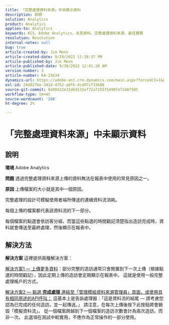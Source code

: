 ```yaml
---
title: 「完整處理資料來源」中未顯示資料
description: 說明
solution: Analytics
product: Analytics
applies-to: Analytics
keywords: KCS、Adobe Analytics、未見資料、完整處理資料來源、最佳實務
resolution: Resolution
internal-notes: null
bug: true
article-created-by: Jim Menn
article-created-date: 9/29/2022 11:38:37 PM
article-published-by: Jim Menn
article-published-date: 9/30/2022 12:41:26 AM
version-number: 3
article-number: KA-15634
dynamics-url: https://adobe-ent.crm.dynamics.com/main.aspx?forceUCI=1&pagetype=entityrecord&etn=knowledgearticle&id=16d995d4-4f40-ed11-9db1-0022480866ad
exl-id: 24d827be-341d-4752-a8fb-4cd97cf33608
source-git-commit: 8d40422e31d6d132ef72a7255f5490fe72487505
workflow-type: tm+mt
source-wordcount: '288'
ht-degree: 2%

---
```


# 「完整處理資料來源」中未顯示資料

## 說明


<b>環境</b>
Adobe Analytics

<b>問題</b>
透過完整處理資料來源上傳的資料無法在報表中使用的常見原因之一。

<b>原因</b>
上傳檔案的大小就是其中一個原因。

完整處理的設計可模擬使用者端所傳送的連續資料流消耗。

每個上傳的檔案都代表該資料流的下一部分。

每個檔案的點選會依訪客分組，而當這些點選的時間戳記清楚指出造訪完成時，資料就會傳送至最終處理，然後顯示在報表中。


## 解決方法


<b>解決方案</b>
這裡提供兩種解決方案：

<u>解決方案1 — 上傳更多資料</u>：部分完整的造訪通常只會閒置到下一次上傳（根據點選的時間戳記），因此定期上傳的造訪會定期顯示在報表中。
這就是使用一般完整處理帳戶的方式。

<u>解決方案2 — 點選 <b>完成處理</b> 連結至「管理模組資料來源管理員」頁面，或使用具有相同用途的API呼叫：</u>
這基本上是告訴處理器：「這是資料流的結尾 — 請考慮您認為已完成的任何造訪，並一起傳送。」
請注意，在每次上傳後按下此按鈕將會銷毀「模擬資料流」。
從一個檔案跨越到下一個檔案的造訪次數會計為兩次造訪，而非一次。
此選項在測試中較實用，不應作為正常操作的一部分使用。
